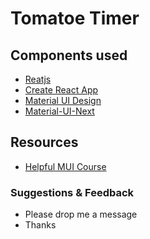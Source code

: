 # Tomatoe Timer

## Components used

* [Reatjs](https://reactjs.org/)
* [Create React App](https://github.com/facebookincubator/create-react-app)
* [Material UI Design](https://material.io/)
* [Material-UI-Next](https://material-ui-next.com/)

## Resources

* [Helpful MUI Course](https://www.youtube.com/watch?v=xm4LX5fJKZ8&list=PLcCp4mjO-z98WAu4sd0eVha1g-NMfzHZk)

### Suggestions & Feedback

* Please drop me a message
* Thanks
